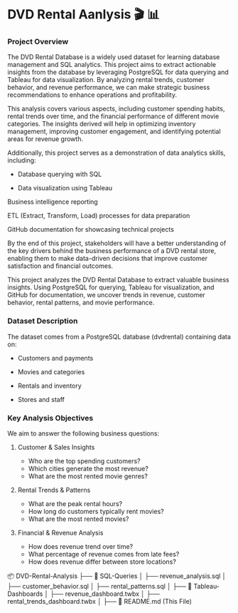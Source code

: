 # DVD Rental Aanlysis 🎬 📊

### Project Overview
The DVD Rental Database is a widely used dataset for learning database management and SQL analytics. This project aims to extract actionable insights from the database by leveraging PostgreSQL for data querying and Tableau for data visualization. By analyzing rental trends, customer behavior, and revenue performance, we can make strategic business recommendations to enhance operations and profitability.

This analysis covers various aspects, including customer spending habits, rental trends over time, and the financial performance of different movie categories. The insights derived will help in optimizing inventory management, improving customer engagement, and identifying potential areas for revenue growth.

Additionally, this project serves as a demonstration of data analytics skills, including:

- Database querying with SQL

- Data visualization using Tableau

Business intelligence reporting

ETL (Extract, Transform, Load) processes for data preparation

GitHub documentation for showcasing technical projects

By the end of this project, stakeholders will have a better understanding of the key drivers behind the business performance of a DVD rental store, enabling them to make data-driven decisions that improve customer satisfaction and financial outcomes.

This project analyzes the DVD Rental Database to extract valuable business insights. Using PostgreSQL for querying, Tableau for visualization, and GitHub for documentation, we uncover trends in revenue, customer behavior, rental patterns, and movie performance.

### Dataset Description 
The dataset comes from a PostgreSQL database (dvdrental) containing data on:

- Customers and payments

- Movies and categories

- Rentals and inventory

- Stores and staff

### Key Analysis Objectives
We aim to answer the following business questions:

1. Customer & Sales Insights

    - Who are the top spending customers?
    - Which cities generate the most revenue?
    - What are the most rented movie genres?

2. Rental Trends & Patterns

    - What are the peak rental hours?
    - How long do customers typically rent movies?
    - What are the most rented movies?

3. Financial & Revenue Analysis

    - How does revenue trend over time?
    - What percentage of revenue comes from late fees?
    - How does revenue differ between store locations?




📦 DVD-Rental-Analysis
├── 📁 SQL-Queries
│   ├── revenue_analysis.sql
│   ├── customer_behavior.sql
│   ├── rental_patterns.sql
│
├── 📁 Tableau-Dashboards
│   ├── revenue_dashboard.twbx
│   ├── rental_trends_dashboard.twbx
│
├── 📄 README.md (This File)
